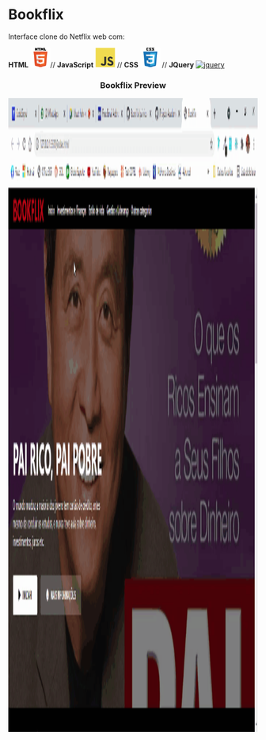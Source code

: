 # Bookflix
Interface clone do Netflix web com:

**HTML** <a href="https://www.w3.org/html/" target="_blank"><img src="https://raw.githubusercontent.com/devicons/devicon/master/icons/html5/html5-original-wordmark.svg" alt="html5" width="40" height="40"/></a>// **JavaScript** <a href="https://developer.mozilla.org/en-US/docs/Web/JavaScript" target="_blank"><img src="https://raw.githubusercontent.com/devicons/devicon/master/icons/javascript/javascript-original.svg" alt="javascript" width="40" height="40"/></a> // **CSS** <a href="https://www.w3schools.com/css/" target="_blank"><img src="https://raw.githubusercontent.com/devicons/devicon/master/icons/css3/css3-original-wordmark.svg" alt="css3" width="40" height="40"/></a> // **JQuery** <a href="https://flutter.dev" target="_blank"><img src="https://www.vectorlogo.zone/logos/jquery/jquery-icon.svg" alt="jquery" width="40" height="40"/></a>



<h3 align="center">Bookflix Preview</h3>
<p align="center"> <a target="_blank"> <img src="https://github.com/adrielfmuniz/Bookflix/blob/main/img/pai-rico-pobre-GIF.gif" alt="Netflix Interface" width="688" height="1280"/> </a>

